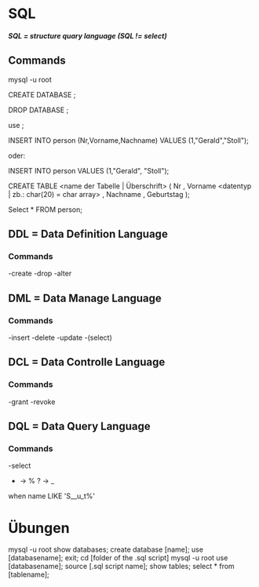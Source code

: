 # SQL  
##### SQL = structure quary language   (SQL != select)
## Commands

mysql -u root

CREATE DATABASE <name>;

DROP DATABASE <name>;

use <name>;

INSERT INTO person (Nr,Vorname,Nachname) VALUES (1,"Gerald","Stoll");

oder:

INSERT INTO person VALUES (1,"Gerald", "Stoll");

CREATE TABLE <name der Tabelle | Überschrift> (
	Nr <datentyp> ,
	Vorname <datentyp | zb.: char(20) = char array> ,
	Nachname <datentyp> ,
	Geburtstag <datentyp>
);

Select * FROM person;

## DDL = Data Definition Language

### Commands

-create
-drop
-alter


## DML = Data Manage Language

### Commands

-insert
-delete
-update
-(select)

## DCL = Data Controlle Language

### Commands

-grant
-revoke

## DQL = Data Query Language

### Commands

-select


* -> %
? -> _

when name LIKE 'S__u_t%'


# Übungen

mysql -u root
show databases;
create database [name];
use [databasename];
exit;
cd [folder of the .sql script]
mysql -u root
use [databasename];
source [.sql script name];
show tables;
select * from [tablename];
